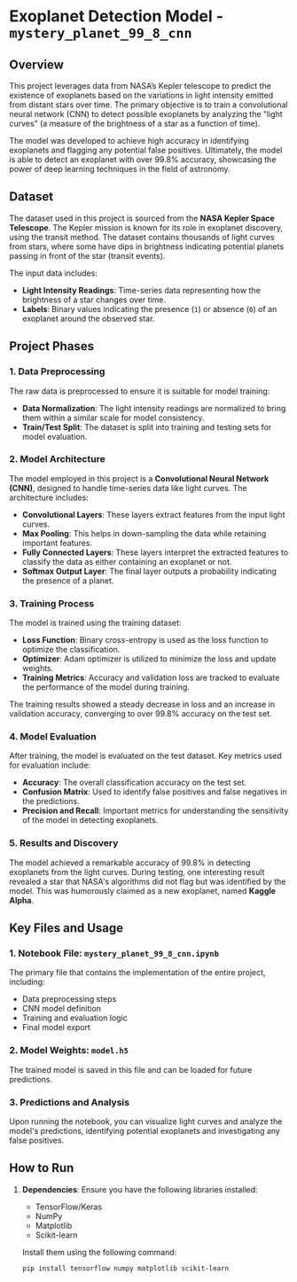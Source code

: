 # Exoplanet Detection Model - `mystery_planet_99_8_cnn`

## Overview

This project leverages data from NASA’s Kepler telescope to predict the existence of exoplanets based on the variations in light intensity emitted from distant stars over time. The primary objective is to train a convolutional neural network (CNN) to detect possible exoplanets by analyzing the "light curves" (a measure of the brightness of a star as a function of time). 

The model was developed to achieve high accuracy in identifying exoplanets and flagging any potential false positives. Ultimately, the model is able to detect an exoplanet with over 99.8% accuracy, showcasing the power of deep learning techniques in the field of astronomy.

## Dataset

The dataset used in this project is sourced from the **NASA Kepler Space Telescope**. The Kepler mission is known for its role in exoplanet discovery, using the transit method. The dataset contains thousands of light curves from stars, where some have dips in brightness indicating potential planets passing in front of the star (transit events).

The input data includes:
- **Light Intensity Readings**: Time-series data representing how the brightness of a star changes over time.
- **Labels**: Binary values indicating the presence (`1`) or absence (`0`) of an exoplanet around the observed star.

## Project Phases

### 1. Data Preprocessing
The raw data is preprocessed to ensure it is suitable for model training:
- **Data Normalization**: The light intensity readings are normalized to bring them within a similar scale for model consistency.
- **Train/Test Split**: The dataset is split into training and testing sets for model evaluation.

### 2. Model Architecture
The model employed in this project is a **Convolutional Neural Network (CNN)**, designed to handle time-series data like light curves. The architecture includes:
- **Convolutional Layers**: These layers extract features from the input light curves.
- **Max Pooling**: This helps in down-sampling the data while retaining important features.
- **Fully Connected Layers**: These layers interpret the extracted features to classify the data as either containing an exoplanet or not.
- **Softmax Output Layer**: The final layer outputs a probability indicating the presence of a planet.

### 3. Training Process
The model is trained using the training dataset:
- **Loss Function**: Binary cross-entropy is used as the loss function to optimize the classification.
- **Optimizer**: Adam optimizer is utilized to minimize the loss and update weights.
- **Training Metrics**: Accuracy and validation loss are tracked to evaluate the performance of the model during training.

The training results showed a steady decrease in loss and an increase in validation accuracy, converging to over 99.8% accuracy on the test set.

### 4. Model Evaluation
After training, the model is evaluated on the test dataset. Key metrics used for evaluation include:
- **Accuracy**: The overall classification accuracy on the test set.
- **Confusion Matrix**: Used to identify false positives and false negatives in the predictions.
- **Precision and Recall**: Important metrics for understanding the sensitivity of the model in detecting exoplanets.

### 5. Results and Discovery
The model achieved a remarkable accuracy of 99.8% in detecting exoplanets from the light curves. During testing, one interesting result revealed a star that NASA's algorithms did not flag but was identified by the model. This was humorously claimed as a new exoplanet, named **Kaggle Alpha**.

## Key Files and Usage

### 1. Notebook File: `mystery_planet_99_8_cnn.ipynb`
The primary file that contains the implementation of the entire project, including:
- Data preprocessing steps
- CNN model definition
- Training and evaluation logic
- Final model export

### 2. Model Weights: `model.h5`
The trained model is saved in this file and can be loaded for future predictions.

### 3. Predictions and Analysis
Upon running the notebook, you can visualize light curves and analyze the model's predictions, identifying potential exoplanets and investigating any false positives.

## How to Run

1. **Dependencies**: Ensure you have the following libraries installed:
   - TensorFlow/Keras
   - NumPy
   - Matplotlib
   - Scikit-learn

   Install them using the following command:
   ```bash
   pip install tensorflow numpy matplotlib scikit-learn
